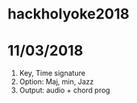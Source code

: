 # hackholyoke2018
# 11/03/2018

1. Key, Time signature
2. Option: Maj, min, Jazz
3. Output: audio + chord prog
